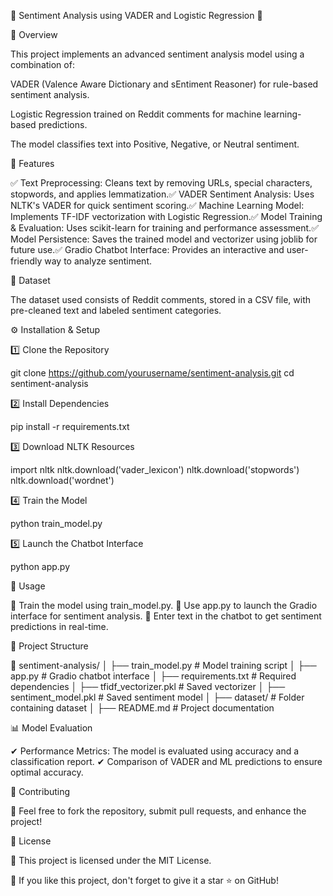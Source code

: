 🌟 Sentiment Analysis using VADER and Logistic Regression 🌟

🚀 Overview

This project implements an advanced sentiment analysis model using a combination of:

VADER (Valence Aware Dictionary and sEntiment Reasoner) for rule-based sentiment analysis.

Logistic Regression trained on Reddit comments for machine learning-based predictions.

The model classifies text into Positive, Negative, or Neutral sentiment.

🎯 Features

✅ Text Preprocessing: Cleans text by removing URLs, special characters, stopwords, and applies lemmatization.✅ VADER Sentiment Analysis: Uses NLTK's VADER for quick sentiment scoring.✅ Machine Learning Model: Implements TF-IDF vectorization with Logistic Regression.✅ Model Training & Evaluation: Uses scikit-learn for training and performance assessment.✅ Model Persistence: Saves the trained model and vectorizer using joblib for future use.✅ Gradio Chatbot Interface: Provides an interactive and user-friendly way to analyze sentiment.

📂 Dataset

The dataset used consists of Reddit comments, stored in a CSV file, with pre-cleaned text and labeled sentiment categories.

⚙️ Installation & Setup

1️⃣ Clone the Repository

git clone https://github.com/yourusername/sentiment-analysis.git
cd sentiment-analysis

2️⃣ Install Dependencies

pip install -r requirements.txt

3️⃣ Download NLTK Resources

import nltk
nltk.download('vader_lexicon')
nltk.download('stopwords')
nltk.download('wordnet')

4️⃣ Train the Model

python train_model.py

5️⃣ Launch the Chatbot Interface

python app.py

📌 Usage

🎯 Train the model using train_model.py.
🎯 Use app.py to launch the Gradio interface for sentiment analysis.
🎯 Enter text in the chatbot to get sentiment predictions in real-time.

📁 Project Structure

📂 sentiment-analysis/
│   ├── train_model.py      # Model training script
│   ├── app.py              # Gradio chatbot interface
│   ├── requirements.txt    # Required dependencies
│   ├── tfidf_vectorizer.pkl # Saved vectorizer
│   ├── sentiment_model.pkl  # Saved sentiment model
│   ├── dataset/            # Folder containing dataset
│   ├── README.md           # Project documentation

📊 Model Evaluation

✔ Performance Metrics: The model is evaluated using accuracy and a classification report.
✔ Comparison of VADER and ML predictions to ensure optimal accuracy.

🤝 Contributing

🚀 Feel free to fork the repository, submit pull requests, and enhance the project!

📜 License

📝 This project is licensed under the MIT License.

🌟 If you like this project, don't forget to give it a star ⭐ on GitHub!

